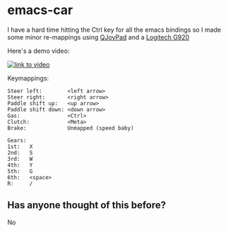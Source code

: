 # emacs-car
I have a hard time hitting the Ctrl key for all the emacs bindings so I made some minor re-mappings using [QJoyPad](http://qjoypad.sourceforge.net/) and a [Logitech G920](https://www.amazon.com/Logitech-Dual-motor-Feedback-Driving-Responsive/dp/B00Z0UWV98)


Here's a demo video:

[![link to video](https://img.youtube.com/vi/fKDqTLmHzhk/0.jpg)](https://www.youtube.com/watch?v=fKDqTLmHzhk)

Keymappings:
```
Steer left:        <left arrow>
Steer right:       <right arrow>
Paddle shift up:   <up arrow>
Paddle shift down: <down arrow>
Gas:               <Ctrl>
Clutch:            <Meta>
Brake:             Unmapped (speed baby)

Gears:
1st:   X
2nd:   S
3rd:   W
4th:   Y
5th:   G
6th:   <space>
R:     /
```

## Has anyone thought of this before?

No
